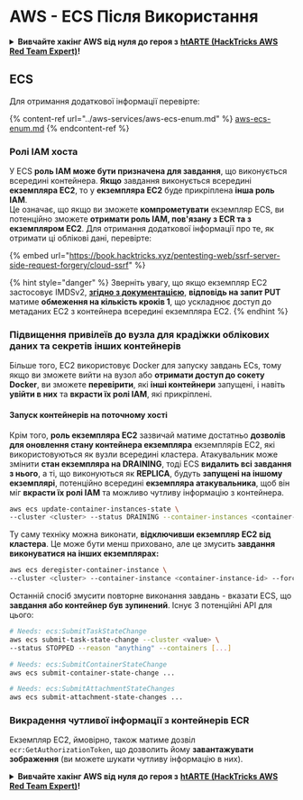 # AWS - ECS Після Використання

<details>

<summary><strong>Вивчайте хакінг AWS від нуля до героя з</strong> <a href="https://training.hacktricks.xyz/courses/arte"><strong>htARTE (HackTricks AWS Red Team Expert)</strong></a><strong>!</strong></summary>

Інші способи підтримки HackTricks:

* Якщо ви хочете побачити вашу **компанію рекламовану на HackTricks** або **завантажити HackTricks у форматі PDF**, перевірте [**ПЛАНИ ПІДПИСКИ**](https://github.com/sponsors/carlospolop)!
* Отримайте [**офіційний PEASS & HackTricks мерч**](https://peass.creator-spring.com)
* Відкрийте для себе [**Сім'ю PEASS**](https://opensea.io/collection/the-peass-family), нашу колекцію ексклюзивних [**NFT**](https://opensea.io/collection/the-peass-family)
* **Приєднуйтесь до** 💬 [**групи Discord**](https://discord.gg/hRep4RUj7f) або [**групи telegram**](https://t.me/peass) або **слідкуйте** за нами на **Twitter** 🐦 [**@hacktricks_live**](https://twitter.com/hacktricks_live)**.**
* **Поділіться своїми хакерськими трюками, надсилайте PR до** [**HackTricks**](https://github.com/carlospolop/hacktricks) та [**HackTricks Cloud**](https://github.com/carlospolop/hacktricks-cloud) репозиторіїв.

</details>

## ECS

Для отримання додаткової інформації перевірте:

{% content-ref url="../aws-services/aws-ecs-enum.md" %}
[aws-ecs-enum.md](../aws-services/aws-ecs-enum.md)
{% endcontent-ref %}

### Ролі IAM хоста

У ECS **роль IAM може бути призначена для завдання**, що виконується всередині контейнера. **Якщо** завдання виконується всередині **екземпляра EC2**, то у **екземпляра EC2** буде прикріплена **інша роль IAM**.\
Це означає, що якщо ви зможете **компрометувати** екземпляр ECS, ви потенційно зможете **отримати роль IAM, пов'язану з ECR та з екземпляром EC2**. Для отримання додаткової інформації про те, як отримати ці облікові дані, перевірте:

{% embed url="https://book.hacktricks.xyz/pentesting-web/ssrf-server-side-request-forgery/cloud-ssrf" %}

{% hint style="danger" %}
Зверніть увагу, що якщо екземпляр EC2 застосовує IMDSv2, [**згідно з документацією**](https://docs.aws.amazon.com/AWSEC2/latest/UserGuide/instance-metadata-v2-how-it-works.html), **відповідь на запит PUT** матиме **обмеження на кількість кроків 1**, що ускладнює доступ до метаданих EC2 з контейнера всередині екземпляра EC2.
{% endhint %}

### Підвищення привілеїв до вузла для крадіжки облікових даних та секретів інших контейнерів

Більше того, EC2 використовує Docker для запуску завдань ECs, тому якщо ви зможете вийти на вузол або **отримати доступ до сокету Docker**, ви зможете **перевірити**, які **інші контейнери** запущені, і навіть **увійти в них** та **вкрасти їх ролі IAM**, які прикріплені.

#### Запуск контейнерів на поточному хості

Крім того, **роль екземпляра EC2** зазвичай матиме достатньо **дозволів для оновлення стану контейнера екземпляра** екземплярів EC2, які використовуються як вузли всередині кластера. Атакувальник може змінити **стан екземпляра на DRAINING**, тоді ECS **видалить всі завдання з нього**, а ті, що виконуються як **REPLICA**, будуть **запущені на іншому екземплярі**, потенційно всередині **екземпляра атакувальника**, щоб він міг **вкрасти їх ролі IAM** та можливо чутливу інформацію з контейнера.
```bash
aws ecs update-container-instances-state \
--cluster <cluster> --status DRAINING --container-instances <container-instance-id>
```
Ту саму техніку можна виконати, **відключивши екземпляр EC2 від кластера**. Це може бути менш приховано, але це змусить **завдання виконуватися на інших екземплярах:**
```bash
aws ecs deregister-container-instance \
--cluster <cluster> --container-instance <container-instance-id> --force
```
Останній спосіб змусити повторне виконання завдань - вказати ECS, що **завдання або контейнер був зупинений**. Існує 3 потенційні API для цього:
```bash
# Needs: ecs:SubmitTaskStateChange
aws ecs submit-task-state-change --cluster <value> \
--status STOPPED --reason "anything" --containers [...]

# Needs: ecs:SubmitContainerStateChange
aws ecs submit-container-state-change ...

# Needs: ecs:SubmitAttachmentStateChanges
aws ecs submit-attachment-state-changes ...
```
### Викрадення чутливої інформації з контейнерів ECR

Екземпляр EC2, ймовірно, також матиме дозвіл `ecr:GetAuthorizationToken`, що дозволить йому **завантажувати зображення** (ви можете шукати чутливу інформацію в них).

<details>

<summary><strong>Вивчайте хакінг AWS від нуля до героя з</strong> <a href="https://training.hacktricks.xyz/courses/arte"><strong>htARTE (HackTricks AWS Red Team Expert)</strong></a><strong>!</strong></summary>

Інші способи підтримки HackTricks:

* Якщо ви хочете побачити свою **компанію в рекламі на HackTricks** або **завантажити HackTricks у форматі PDF**, перевірте [**ПЛАНИ ПІДПИСКИ**](https://github.com/sponsors/carlospolop)!
* Отримайте [**офіційний PEASS & HackTricks мерч**](https://peass.creator-spring.com)
* Відкрийте для себе [**Сім'ю PEASS**](https://opensea.io/collection/the-peass-family), нашу колекцію ексклюзивних [**NFT**](https://opensea.io/collection/the-peass-family)
* **Приєднуйтесь до** 💬 [**групи Discord**](https://discord.gg/hRep4RUj7f) або [**групи Telegram**](https://t.me/peass) або **слідкуйте** за нами на **Twitter** 🐦 [**@hacktricks_live**](https://twitter.com/hacktricks_live)**.**
* **Поділіться своїми хакерськими трюками, надсилайте PR до** [**HackTricks**](https://github.com/carlospolop/hacktricks) **і** [**HackTricks Cloud**](https://github.com/carlospolop/hacktricks-cloud) **репозиторіїв на GitHub**.

</details>
